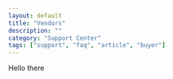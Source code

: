 ```yaml
---
layout: default
title: "Vendors"
description: ""
category: "Support Center"
tags: ["support", "faq", "article", "buyer"]
---
```


Hello there